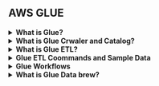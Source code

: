 ## AWS GLUE 
<details>
  <summary><b>What is Glue?</b></summary>

  - Glue is a fully managed ETL service that simplifies the process of preparing and transforming data for analytics. It automates data discovery, schema inference and job scheduling and allowing to organizing to efficiently manage data workflow.
  - Serverless discovery of data defination and schema 
  - Supports Database as source system 
    - RDS, Redshift, S3 Data lake, Dynamo DB , MongoDB, other SQL databases , ICE burg
    - We can connect with JDBC/ ODBC connections
      - Need to create connection for that with database details and drivers
      - We can specify drivers class in connection and also upload drivers in S3 bucket and give path in connection
      - IF SSL enable then we need to Provide certification path from S3 or we can skip validation as well
  - Custom ETL (Extract, Transform, Load) job in AWS Glue refers to creating a more specialized and tailored ETL workflow beyond Glue's built-in transformations, often using Python or Scala scripts to perform specific data transformations that are not covered by the default Glue features. AWS Glue is a serverless ETL service that automates much of the ETL process, but in some cases, the built-in functionality may not suffice, leading to the need for custom ETL jobs.
  - Glue Supported file format 
    - CSV, JSON, Parqute, ORC, Excel, Avro, XML, Text file, Gzip and bzip compressed file
  - We can create GLue note books and create job that tun ETL
  - We can create VPC endpoint and can connect it to 
    - Zeppline in local machine 
    - Sagemaker notebook
    - Terminal 
    - Use Elastic Ip for private endpoint address
  - <b> Limitation </b>
    - Nested Schema are not supported 
    - Takes time to scan large dataset
    - Not all files format are supported 
    - Not able to crwal all tables at once there is limit of 50 tables that can crawl simulateneously 
    - If you want to use other engines (Hive,Pig, etc) Data Pipeline EMR would be a better fit.


</details>

<details>
  <summary><b>What is Glue Crwaler and Catalog?</b></summary>

  - <b> Crawler </b> 
    - Automatically scan data source and extracts metadata such as table name, column name and data types
    - It can scans data in S3, creates schema for that
    - It can run Periodically 
    - It can run On demand as well
    - Subsequant crawler run
      - Crawl all sub folder
      - crawl new subfolder only 
      - based on event in s3 bucket
    - We can integrate it with Lake formation
    - Once Data got crwal we can query it in structure menner using Athena
    - It can be accessible from various sources like Athena, Redshift Spectrum, EMR and Quick Sight
    - How it works ? 
      - Crwaler connect to data source like S3, or any other database and infer schema and create or update tables in Glue data catalog
    - It will partition data based on folder structure in S3
      - like year=2013/month=12
      - Needs to follow partition based on frequently access data if date use more then use it as partition because that minimize scaning of file and it reduce data cost
      - It's mendataory to think how we will query 
    - <b>Note : </b>
      - If we add some files in same partition which was already crwal then file will be automatically populate
      - But if partition is created after crwal then we need to run crwaler again to populate that data 
  - <b> Data Catalog</b>
    - It is centralize repository that store <b>metadata</b> about data source
    - It will be populated by Crwalers
    - It can be serve As hive meta store in EMR cluster by setting up hive.metastore.uris=thrift://glue-endpoint:9000
  - Steps to follow 
    - Go to AWS crwaler and create new crwaler
    - Run That crwaler 
    - It will create metadataor update tables in data catalog with extrected metadata
    - Tables will be visible in Data catalog in AWS console
    - Now we can directly use this data catalog for ETL purpose 
  - How to handle Schema drift in Crwaler
    - Update metadata of that column
    - Add new column but not overwrite existing column
    - Ignor changes and don't update 
  - We can use Lambda to create Glue crwaler in dynamic way using SDK 
  - We can use CICD pipline to Pull data from github and then build stage and deploy it to Lambda
  - We need to trigger lambda function after deployment from stages to deploy crwaler 
  - <b> Security Practicce </b>
    - Use IAM roles for and polices to control access to aws resources. Ensure that only authorize user have access for sensitive data
    - Enabble data at rest encryption
    - Monitor with Cloudwatch 
    - Implement VPC endpoint
</details>

<details>
  <summary><b> What is Glue ETL?</b></summary>

  - <b> Key Features </b>
    - Serverless
    - Data catalog 
    - Automatic Code generation
    - Glue Studio provide a graphical interface for developing ETL jobs
    - Job Scheduling 
    - Broad data source support
    - Scalability - Auto scale resource to handle anysize of data processing
    - Transfomration - Provide built in transofrmation to clean, transform and enrich data
    - Job Monitoring - Aws cloudwathch for detail monitoring 
    - Security - Support data at rest and in Transist, IAM for finegrain access control, VPC endpoint for 
    secure data transfer
    - Can be event driven - Call it from Lambda or Step functions Cloudwatch event, S3 event,  CLI or SDK 
    - Use Cloudwatch events to identify success or failed job and trigger sns notification 
    - <b>Streming </b>
      - Can consume directly from Kinesis or Kafka just we need to define kinesis and stream name
      - Clean & transform in-flight
      - Store results into S3 or other data stores
  - Support Python and Scala
  - Can provision additional "DPU's" (data processing units) to increase performance of underlying Spark jobs
    - Job metrics can help us to understand maximum capacity of DPU needs
  - Errors will shown on Cloudwatch and we can trigger event to SNS or as per needs
  - We can schedual job periodically 
  - it's fully manage cost effective and pay as you go model 
  - <b>Important Parameters</b> 
    - JOB_NAME - Need to give job name
    - TempDir - Specifies the temporary directory in Amazon S3 where Glue stores intermediate job results.
    - --region - Where job will run 
    - --job-bookmark-option - Controls whether to use AWS Glue job bookmarks, which track the progress of the job and allow incremental loading of data.
      - Values: "job-bookmark-enable", "job-bookmark-disable", "job-bookmark-pause"
    - --enable-metrics - Enables publishing of metrics to AWS CloudWatch.
    - --timeout - The maximum time (in minutes) that the job should be allowed to run before being stopped.
    - --MaxCapacity - The maximum number of AWS Glue data processing units (DPUs) to allocate to the job.
    - --worker-type - "Standard", "G.1X", "G.2X"
    - --number-of-workers - Specifies the number of workers allocated for the job.
    - --scriptLocation - "s3://my-scripts-bucket/scripts/my-etl-script.py"
    - Glue Specific Attribute
      - --extra-py-files - Specifies additional Python files that are required for the ETL job. This is useful if you have custom libraries.
      - --extra-jars - "s3://my-bucket/jars/my-custom-jar.jar"
    - --extra-file - Specifies additional files that should be passed to the Glue job, such as configuration files.
      - Example: "s3://my-bucket/config/config.json"
    - --enable-continuous-log-filtering - nables continuous log filtering, so logs are streamed to CloudWatch as the job runs.
    - --enable-spark-ui -  true or false
    - --spark-event-logs-path - Specifies the S3 path to store Spark event logs.
    - --log-level - "INFO", "ERROR", "WARN", "DEBUG"
  - <b> Script Parameters </b>
    - --args - Allows passing custom arguments to the ETL script. These are accessible within the script.
      - Example: --args '{"key1":"value1", "key2":"value2"}'
    - --enable-glue-datacatalog - Specifies whether to use AWS Glue Data Catalog as the Hive metastore for the Spark job.
    - --connections - Specifies the Glue Data Catalog connections to be used by the job for accessing data in databases.
    - --dynamic-frame-transformations - Enables dynamic frame transformations, which allow for schema evolution and flexible transformations using Glue’s native dynamic frames.
    - --user-jars-first - Indicates whether user-provided JARs should be prioritized over Glue-provided JARs during execution.
  - <b> Data quality Rules </b>
    - Data quality rules may be created manually or recommended automatically
    - Results can be used to fail the job, or just be reported to CloudWatch
      ```
      import sys
      from pyspark.sql import SparkSession
      from awsglue.transforms import *
      from awsglue.utils import getResolvedOptions
      from pyspark.sql.functions import col, isnan

      # Initialize Spark Session
      spark = SparkSession.builder.appName("DataQualityJob").getOrCreate()

      # Extract job arguments (from Glue script parameters)
      args = getResolvedOptions(sys.argv, ['JOB_NAME', 'SOURCE_PATH', 'TARGET_PATH'])

      # Read the input data from S3 using dynamic frame
      source_path = args['SOURCE_PATH']
      input_data = spark.read.format("csv").option("header", "true").load(source_path)

      # Define custom data quality rules (DQDL-like constraints)
      data_quality_rules = {
          "not_null_columns": ["id", "name", "age"],
          "min_value_constraints": {"age": 18},
          "unique_columns": ["id"]
      }

      # Function to check for null values in the specified columns
      def check_not_null(df, columns):
          for col_name in columns:
              null_count = df.filter(col(col_name).isNull() | isnan(col_name)).count()
              if null_count > 0:
                  print(f"Data Quality Issue: {col_name} has {null_count} null values.")
                  raise ValueError(f"Data Quality Check Failed: {col_name} contains null values.")
          return df.dropna(subset=columns)

      # Function to check for minimum value constraints
      def check_min_value(df, min_value_constraints):
          for col_name, min_value in min_value_constraints.items():
              invalid_count = df.filter(col(col_name) < min_value).count()
              if invalid_count > 0:
                  print(f"Data Quality Issue: {col_name} has {invalid_count} values below {min_value}.")
                  raise ValueError(f"Data Quality Check Failed: {col_name} contains values below {min_value}.")
          return df.filter(col(col_name) >= min_value)

      # Function to check for uniqueness constraints
      def check_unique(df, unique_columns):
          for col_name in unique_columns:
              dup_count = df.groupBy(col_name).count().filter(col("count") > 1).count()
              if dup_count > 0:
                  print(f"Data Quality Issue: {col_name} has {dup_count} duplicate values.")
                  raise ValueError(f"Data Quality Check Failed: {col_name} contains duplicate values.")
          return df.dropDuplicates(unique_columns)

      # Apply Data Quality Rules
      try:
          cleaned_data = check_not_null(input_data, data_quality_rules["not_null_columns"])
          cleaned_data = check_min_value(cleaned_data, data_quality_rules["min_value_constraints"])
          cleaned_data = check_unique(cleaned_data, data_quality_rules["unique_columns"])

          # Write the clean data back to S3
          target_path = args['TARGET_PATH']
          cleaned_data.write.mode("overwrite").format("csv").save(target_path)

          print("Data Quality Checks Passed: Job Completed Successfully.")

      except ValueError as e:
          print(f"Job Failed: {e}")
          # If there's an error, throw an exception to fail the Glue job
          raise Exception("Job terminated due to data quality issues.")

      # End the Glue job
      spark.stop()

      ```
</details>

<details>
  <summary><b>Glue ETL Coommands and Sample Data</b></summary>

  - Sample Program 
    - Here we can use getResolveOptions to get job variables
      ```
      import sys
      from awsglue.transforms import *
      from awsglue.utils import getResolvedOptions
      from pyspark.context import SparkContext
      from awsglue.context import GlueContext
      from awsglue.job import Job

      args = getResolvedOptions(sys.argv, ['JOB_NAME'])

      sc = SparkContext()
      glueContext = GlueContext(sc)
      spark = glueContext.spark_session
      job = Job(glueContext)
      job.init(args['JOB_NAME'], args)

      # Reading data from S3
      datasource = glueContext.create_dynamic_frame.from_catalog(database = "my_database", table_name = "my_table")

      # Custom transformation logic
      transformed_data = datasource.toDF().filter("year > 2020").groupBy("region").agg({"sales": "sum"})

      # Writing back to S3
      glueContext.write_dynamic_frame.from_options(
          frame = DynamicFrame.fromDF(transformed_data, glueContext, "transformed_data"),
          connection_type = "s3",
          connection_options = {"path": "s3://my-output-bucket/transformed-data/"},
          format = "parquet"
      )

      job.commit()
      ```
  - <b>Select Fields</b>  - This transformation is used to select specific columns from a DynamicFrame.
    ```python
    from awsglue.transforms import SelectFields
    selected_fields = SelectFields.apply(frame=dyn_frame, paths=["column1", "column2"])
    ```
  - <b>Drop Fields </b> - Removes specified columns from the data.
    ```python
    from awsglue.transforms import DropFields
    dropped_fields = DropFields.apply(frame=dyn_frame, paths=["unnecessary_column"])

    ```
  - <b>Filter </b> - Filters records based on a condition.
    ```python
    from awsglue.transforms import Filter
    filtered_data = Filter.apply(frame=dyn_frame, f=lambda row: row["column"] > 100)

    ```
  - <b>Map </b> - Applies a function to each row in the DynamicFrame, allowing you to perform transformations row-by-row.
    ```python
     mapped_data = dyf.map(f=lambda row: {"new_column": row["old_column"] * 2})
    ```
  - <b>RenameField</b> - Renames a column in the DynamicFrame.
    ```python
    from awsglue.transforms import RenameField
    renamed_fields = RenameField.apply(frame=dyn_frame, old_name="old_column", new_name="new_column")

    ```
  - <b>Join </b> - Joins two DynamicFrames based on specified keys.
    ```python
    from awsglue.transforms import Join
    joined_data = Join.apply(dyn_frame1, dyn_frame2, 'key1', 'key2')

    ```
  - <b>Relationalize</b> - Breaks down nested structures (e.g., arrays, structs) into relational tables
    ```python
    relationalized = dyn_frame.relationalize("root_table", "s3://my-bucket/relational-output/")

    ```
  
  - <b>ApplyMapping</b> - Maps fields from the source DynamicFrame to a new format (e.g., changing column names or types).
    ```python
    from awsglue.transforms import ApplyMapping
    mapped_data = ApplyMapping.apply(frame=dyn_frame, mappings=[("old_col", "string", "new_col", "int")])
    ```
  - <b>Drop Null Fields</b> - Drops rows with null values in the specified fields.
    ```python
    from awsglue.transforms import DropNullFields
    non_null_data = DropNullFields.apply(frame=dyn_frame, transformation_ctx="dropnullfields")

    ```
  - <b>Split Fields</b> - Splits columns with a delimiter into multiple columns.
    ```python
    split_data = dyn_frame.map(f=lambda row: {"column1": row["combined_column"].split(":")[0], "column2": row["combined_column"].split(":")[1]})

    ```
  - <b>Union</b> - Merges two DynamicFrames, concatenating rows from both into one.
    ```python
    combined_data = dyn_frame1.union(dyn_frame2)
    ```
  - <b>Spigot (Sampling)</b> - Collects a sample of records from a DynamicFrame for testing
    ```python
    sampled_data = dyn_frame.spigot("s3://my-sample-output/", prob=0.1)
    ```
  - <b>Drop Duplicates</b> 
    ```python
    deduped_data = dyn_frame.drop_duplicates(["column1", "column2"])
    ```
  - <b>Split Rows </b>  - Splits a DynamicFrame into multiple smaller DynamicFrames based on a condition.
    ```python
    split_data_1, split_data_2 = dyn_frame.split_rows(f=lambda row: row["column"] > 100) 
    ```
  - <b>Resolve Choice</b>  - Resolves schema ambiguities by specifying how to handle conflicting column types.
    - make_cols: creates a new column for each type
    - cast: Casts all values to specified type
    - make_struct: Creates a structure that contains each data type
    - project: Projects every type to a given type, for example project:string
    ```python
    resolved_data = dyn_frame.resolveChoice(specs=[("column", "make_struct")])
    ```
  - <b>Repartition</b> - Repartition a DynamicFrame to control the number of partitions for distributed processing
    ```python
    repartitioned_data = dyn_frame.repartition(10)
    ```
  - <b>Coalesce</b> - Coalesces the data into a smaller number of partitions.
    ```python
    coalesced_data = dyn_frame.coalesce(5)
    ```
  - <b>MapToCollection</b> - Converts a DynamicFrame to a Spark RDD collection to perform further transformations using Spark.
    ```python
    rdd_data = dyn_frame.map_to_collection()
    ```
  - <b>Pivot Transformation</b> 
    ```python
    pivoted_data = pivot_table.groupBy("column_to_group").pivot("column_to_pivot").agg({"value_column": "sum"}) 
    ```
  - <b>Aggregate </b> - Allows performing aggregation on DynamicFrame.
    ```python
    from pyspark.sql.functions import sum
    aggregated_data = dyn_frame.groupBy("group_column").agg(sum("value_column").alias("total_value"))
    ```
  - <b>Fill Missing Values</b> - Fills null or missing values with a default value.
    ```python
    filled_data = dyn_frame.fillna({"column": "default_value"})
    ```
  - <b> Merge </b> - Merges two DynamicFrames based on a key, allowing you to perform an "update" style operation.
    ```python
    merged_data = dyn_frame1.merge(dyn_frame2, keys=["id"])
    ```
  - <b> Resolve Catalog Tables </b> - If you’re working with AWS Glue Catalog tables, this allows you to directly resolve them.
    ```python
    resolved_table = glueContext.create_dynamic_frame.from_catalog(database="my_db", table_name="my_table")
    ```
  - <b>Write Dynamic Frame to S3 and MYSQL </b> - 
    ```python
    s3_write_options = {
      "path": "s3://your-bucket-name/output-path/",
      "encryption_type": "SSE-KMS",
      "kms_key": "arn:aws:kms:us-west-2:123456789012:key/your-kms-key-id"
    }

    # Write the DynamicFrame to S3 with KMS encryption
    glueContext.write_dynamic_frame.from_options(
        frame=dyn_frame,
        connection_type="s3",
        connection_options=s3_write_options,
        format="parquet"  # You can change the format to "json", "csv", etc.
    )

    #For Mysql 
    mysql_write_options = {
        "url": "jdbc:mysql://your-mysql-endpoint:3306/your-database-name",
        "dbtable": "your_table_name",
        "user": "your_username",
        "password": "your_password",
        "customJdbcDriverS3Path": "s3://path-to-your-jdbc-driver/mysql-connector-java.jar",  # Optional if you need a custom JDBC driver
        "customJdbcDriverClassName": "com.mysql.jdbc.Driver"
    }

    # Write the DynamicFrame to MySQL
    glueContext.write_dynamic_frame.from_options(
        frame=dyn_frame,
        connection_type="mysql",
        connection_options=mysql_write_options
    )
    ```
</details>

<details>
  <summary><b>Glue Workflows</b></summary>

  - AWS Glue Workflows is a feature that helps manage and automate data processing tasks in AWS Glue. It allows you to define and orchestrate a series of ETL (Extract, Transform, Load) jobs and other activities. 
  - <b> Key Features </b>
    - Visual Workflow Editor: Provides a graphical interface to design and visualize workflows, making it easier to understand the data flow and dependencies between tasks.
    - Task Dependencies: Allows you to define dependencies between different tasks, ensuring that tasks execute in the correct order based on their relationships.
    - Job Triggers: You can set up triggers to start workflows based on specific events, such as the completion of a previous job, a scheduled time, or when new data is available.
    - Monitoring and Logging: Provides monitoring capabilities to track the status of workflows and individual tasks, along with logging features to capture detailed information about job executions.
    - Error Handling: You can define actions to take when a job fails, such as retrying the job, notifying users, or executing a different task.
    - Integration with Other AWS Services: Seamlessly integrates with other AWS services, such as Amazon S3, AWS Lambda, and AWS Step Functions, allowing for more complex workflows.
    - Parameterization: You can pass parameters to jobs within a workflow, enabling dynamic and reusable workflows.
    - Version Control: Allows you to maintain different versions of workflows, which is useful for tracking changes and rolling back if necessary.
    - Cost Management: Helps manage costs by allowing users to schedule jobs during off-peak hours or only when new data is available, optimizing resource usage.
    - Data Catalog Integration: Works with the AWS Glue Data Catalog to keep track of metadata and manage schema changes in the data being processed.
</details>


<details>
  <summary><b>What is Glue Data brew?</b></summary>

  - <b> Key Features </b>
    - Visual Interface: Users can explore data visually and apply transformations using a point-and-click interface.
    - Built-in Functions: It offers a wide range of built-in functions for cleaning and transforming data, such as filtering, joining, and aggregating. 
    - Data Profiling: DataBrew provides insights into data quality, allowing users to identify anomalies and trends.
    - Integration with AWS Services: It integrates seamlessly with other AWS services, making it easier to prepare data for analytics and machine learning.
    - Job Scheduling: Users can schedule and automate data preparation tasks, ensuring that data is always ready for analysis.
    - You create <b>recipes</b> of transformations that can be saved as jobs within a larger project.
    - May define data quality rules
  - <b> Security</b>
    - Can integrate with KMS (with customer master keys only)
    - SSL in transit
    - IAM can restrict who can do what
    - CloudWatch & CloudTrail
  - PII (Personally Identifiable Information) handling
    - Enable PII statistic
    - Shuffling
    - Replace with random
    - Deterministic encryption
    - Probablistic encryption
    - Decrypt
    - masking
    - Redaction
    - Hashing

</details>
